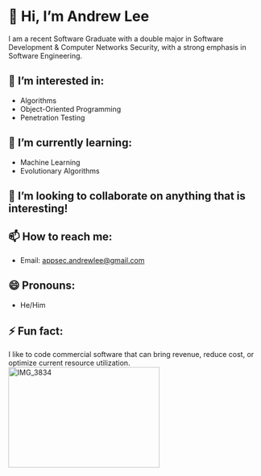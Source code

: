 # 👋 Hi, I’m Andrew Lee
I am a recent Software Graduate with a double major in Software Development & Computer Networks Security, with a strong emphasis in Software Engineering.
## 👀 I’m interested in:
- Algorithms
- Object-Oriented Programming
- Penetration Testing
## 🌱 I’m currently learning:
- Machine Learning
- Evolutionary Algorithms
## 💞️ I’m looking to collaborate on anything that is interesting!
## 📫 How to reach me:
- Email: appsec.andrewlee@gmail.com
## 😄 Pronouns:
- He/Him
## ⚡ Fun fact:
I like to code commercial software that can bring revenue, reduce cost, or optimize current resource utilization.
<img src="https://github.com/appsecandrewlee/appsecandrewlee/assets/136329105/19a8d35c-b880-473e-8906-415637220fbc" alt="IMG_3834" width="300" height="200">


